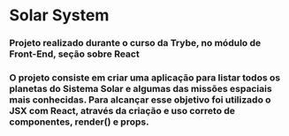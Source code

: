 # Solar System

### Projeto realizado durante o curso da Trybe, no módulo de Front-End, seção sobre React

### O projeto consiste em criar uma aplicação para listar todos os planetas do Sistema Solar e algumas das missões espaciais mais conhecidas. Para alcançar esse objetivo foi utilizado o JSX com React, através da criação e uso correto de componentes, render() e props.
